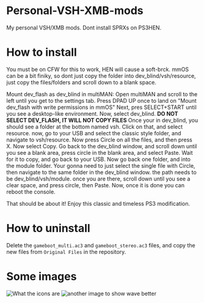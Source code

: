 # Personal-VSH-XMB-mods
My personal VSH/XMB mods. Dont install SPRXs on PS3HEN.

# How to install

You must be on CFW for this to work, HEN will cause a soft-brck.
mmOS can be a bit finiky, so dont just copy the folder into 
dev_blind/vsh/resource, just copy the files/folders and scroll down 
to a blank space.

Mount dev_flash as dev_blind in multiMAN: Open multiMAN and scroll to the left 
until you get to the settings tab. 
Press DPAD UP once to land on "Mount dev_flash with write permissions in mmOS"
Next, pres SELECT+START until you see a desktop-like environment. 
Now, select dev_blind. **DO NOT SELECT DEV_FLASH, IT WILL NOT COPY FILES**
Once your in dev_blind, you should see a folder at the bottom named vsh.
Click on that, and select resource. now, go to your USB and select the classic style
folder, and navigate to vsh/resource. Now press Circle on all the files, and then 
press X. Now select Copy. Go back to the dev_blind window, and scroll down until you
see a blank area, press circle in the blank area, and select Paste. Wait for it
to copy, and go back to your USB. Now go back one folder, and into the module folder.
Your gonna need to just select the single file with Circle, then navigate to the same 
folder in the dev_blind window. the path needs to be dev_blind/vsh/module. once you
are there, scroll down until you see a clear space, and press circle, then Paste.
Now, once it is done you can reboot the console.

That should be about it! 
Enjoy this classic and timeless PS3 modification.

# How to uninstall
Delete the `gameboot_multi.ac3` and `gameboot_stereo.ac3` files, and copy the new files from `Original Files` in the repository.

# Some images
![What the icons are](https://user-images.githubusercontent.com/94473358/203655219-572037b0-4f14-414c-93e5-f4b1f60d2b24.jpg)
![another image to show wave better](https://user-images.githubusercontent.com/94473358/203655221-5ef055dc-e8c7-4e8f-b42d-11113c7ebb1e.jpg)
